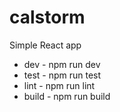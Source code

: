 # calstorm
Simple React app

- dev - npm run dev
- test - npm run test
- lint - npm run lint
- build - npm run build
